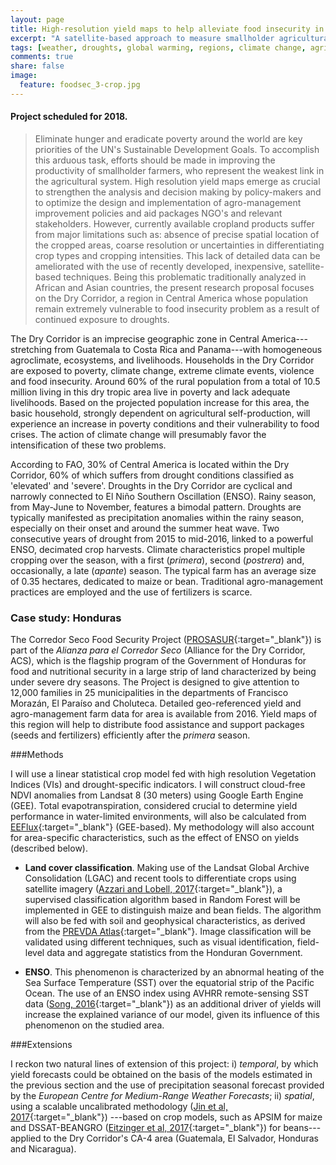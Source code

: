 ```yaml
---
layout: page
title: High-resolution yield maps to help alleviate food insecurity in the Central American Dry Corridor
excerpt: "A satellite-based approach to measure smallholder agricultural productivity in drought-exposed areas in Honduras"
tags: [weather, droughts, global warming, regions, climate change, agriculture, crop, yields, adaptation, remote sensing, satellite, Smallholder agriculture, High-resolution, SCYM, Land cover, Google Earth Engine, Random Forest]
comments: true
share: false
image:
  feature: foodsec_3-crop.jpg
---
```


#### Project scheduled for 2018.

>Eliminate hunger and eradicate poverty around the world are key priorities of the UN's Sustainable Development Goals. To accomplish this arduous task, efforts should be made in improving the productivity of smallholder farmers, who represent the weakest link in the agricultural system. High resolution yield maps emerge as crucial to strengthen the analysis and decision making by policy-makers and to optimize the design and implementation of agro-management improvement policies and aid packages NGO's and relevant stakeholders. However, currently available cropland products suffer from major limitations such as: absence of precise spatial location of the cropped areas, coarse resolution or uncertainties in differentiating crop types and cropping intensities. This lack of detailed data can be ameliorated with the use of recently developed, inexpensive, satellite-based techniques. Being this problematic traditionally analyzed in African and Asian countries, the present research proposal focuses on the Dry Corridor, a region in Central America whose population remain extremely vulnerable to food insecurity problem as a result of continued exposure to droughts.

The Dry Corridor is an imprecise geographic zone in Central America---stretching from Guatemala to Costa Rica and Panama---with homogeneous agroclimate, ecosystems, and livelihoods. Households in the Dry Corridor are exposed to poverty, climate change, extreme climate events, violence and food insecurity. Around 60% of the rural population from a total of 10.5 million living in this dry tropic area live in poverty and lack adequate livelihoods. Based on the projected population increase for this area, the basic household, strongly dependent on agricultural self-production, will experience an increase in poverty conditions and their vulnerability to food crises. The action of climate change will presumably favor the intensification of these two problems.

According to FAO, 30% of Central America is located within the Dry Corridor, 60% of which suffers from drought conditions classified as 'elevated' and 'severe'. Droughts in the Dry Corridor are cyclical and narrowly connected to El Niño Southern Oscillation (ENSO). Rainy season, from May-June to November, features a bimodal pattern. Droughts are typically manifested as precipitation anomalies within the rainy season, especially on their onset and around the summer heat wave. Two consecutive years of drought from 2015 to mid-2016, linked to a powerful ENSO, decimated crop harvests. Climate characteristics propel multiple cropping over the season, with a first (*primera*), second (*postrera*) and, occasionally, a late (*apante*) season. The typical farm has an average size of 0.35 hectares, dedicated to maize or bean. Traditional agro-management practices are employed and the use of fertilizers is scarce. 

### Case study: Honduras
The Corredor Seco Food Security Project ([PROSASUR](http://www.mcahonduras.hn/acs-prosasur/){:target="_blank"}) is part of the *Alianza para el Corredor Seco* (Alliance for the Dry Corridor, ACS), which is the flagship program of the Government of Honduras for food and nutritional security in a large strip of land characterized by being under severe dry seasons. The Project is designed to give attention to 12,000 families in 25 municipalities in the departments of Francisco Morazán, El Paraíso and Choluteca. Detailed geo-referenced yield and agro-management farm data for area is available from 2016. Yield maps of this region will help to distribute food assistance and support packages (seeds and fertilizers) efficiently after the *primera* season.

###Methods

I will use a linear statistical crop model fed with high resolution Vegetation Indices (VIs) and drought-specific indicators. I will construct cloud-free NDVI anomalies from Landsat 8 (30 meters) using Google Earth Engine (GEE). Total evapotranspiration, considered crucial to determine yield performance in water-limited environments, will also be calculated from [EEFlux](https://eeflux-level1.appspot.com/){:target="_blank"} (GEE-based). My methodology will also account for area-specific characteristics, such as the effect of ENSO on yields (described below).

- **Land cover classification**. Making use of the Landsat Global Archive Consolidation (LGAC) and recent tools to differentiate crops using satellite imagery ([Azzari and Lobell, 2017](http://www.sciencedirect.com/science/article/pii/S0034425717302237){:target="_blank"}), a supervised classification algorithm based in Random Forest will be implemented in GEE to distinguish maize and bean fields. The algorithm will also be fed with soil and geophysical characteristics, as derived from the [PREVDA Atlas](http://www.sica.int/prevda/){:target="_blank"}. Image classification will be validated using different techniques, such as visual identification, field-level data and aggregate statistics from the Honduran Government.

- **ENSO**. This phenomenon is characterized by an abnormal heating of the Sea Surface Temperature (SST) over the equatorial strip of the Pacific Ocean. The use of an ENSO index using AVHRR remote-sensing SST data ([Song, 2016](http://www.tandfonline.com/doi/full/10.1080/01431161.2015.1125553){:target="_blank"}) as an additional driver of yields will increase the explained variance of our model, given its influence of this phenomenon on the studied area.

###Extensions

I reckon two natural lines of extension of this project: i) *temporal*, by which yield forecasts could be obtained on the basis of the models estimated in the previous section and the use of precipitation seasonal forecast provided by the *European Centre for Medium-Range Weather Forecasts*; ii) *spatial*, using a scalable uncalibrated methodology ([Jin et al, 2017](http://www.mdpi.com/2072-4292/9/9/931){:target="_blank"}) ---based on crop models, such as APSIM for maize and DSSAT-BEANGRO ([Eitzinger et al, 2017](https://link.springer.com/article/10.1007/s11027-015-9696-2){:target="_blank"}) for beans---applied to the Dry Corridor's CA-4 area (Guatemala, El Salvador, Honduras and Nicaragua).
